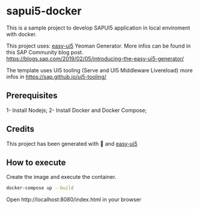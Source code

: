 # sapui5-docker
This is a sample project to develop SAPUI5 application in local enviroment with docker.

This project uses: [easy-ui5](https://github.com/SAP/generator-easy-ui5) Yeoman Generator. More infos can be found in this SAP Community blog post. https://blogs.sap.com/2019/02/05/introducing-the-easy-ui5-generator/

The template uses UI5 tooling (Serve and UI5 Middleware Livereload) more infos in https://sap.github.io/ui5-tooling/

## Prerequisites

1- Install Nodejs;
2- Install Docker and Docker Compose;


## Credits
This project has been generated with 💙 and [easy-ui5](https://github.com/SAP)

## How to execute

Create the image and execute the container.

```sh
docker-compose up --build
```



Open http://localhost:8080/index.html in your browser

